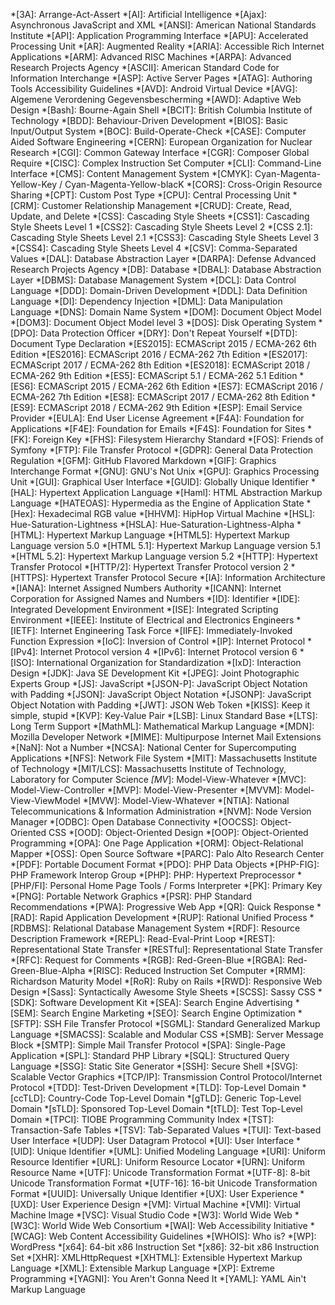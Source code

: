 *[3A]:                      Arrange-Act-Assert
*[AI]:                      Artificial Intelligence
*[Ajax]:                    Asynchronous JavaScript and XML
*[ANSI]:                    American National Standards Institute
*[API]:                     Application Programming Interface
*[APU]:                     Accelerated Processing Unit
*[AR]:                      Augmented Reality
*[ARIA]:                    Accessible Rich Internet Applications
*[ARM]:                     Advanced RISC Machines
*[ARPA]:                    Advanced Research Projects Agency
*[ASCII]:                   American Standard Code for Information Interchange
*[ASP]:                     Active Server Pages
*[ATAG]:                    Authoring Tools Accessibility Guidelines
*[AVD]:                     Android Virtual Device
*[AVG]:                     Algemene Verordening Gegevensbescherming
*[AWD]:                     Adaptive Web Design
*[Bash]:                    Bourne-Again Shell
*[BCIT]:                    British Columbia Institute of Technology
*[BDD]:                     Behaviour-Driven Development
*[BIOS]:                    Basic Input/Output System
*[BOC]:                     Build-Operate-Check
*[CASE]:                    Computer Aided Software Engineering
*[CERN]:                    European Organization for Nuclear Research
*[CGI]:                     Common Gateway Interface
*[CGR]:                     Composer Global Require
*[CISC]:                    Complex Instruction Set Computer
*[CLI]:                     Command-Line Interface
*[CMS]:                     Content Management System
*[CMYK]:                    Cyan-Magenta-Yellow-Key / Cyan-Magenta-Yellow-blacK
*[CORS]:                    Cross-Origin Resource Sharing
*[CPT]:                     Custom Post Type
*[CPU]:                     Central Processing Unit
*[CRM]:                     Customer Relationship Management
*[CRUD]:                    Create, Read, Update, and Delete
*[CSS]:                     Cascading Style Sheets
  *[CSS1]:                  Cascading Style Sheets Level 1
  *[CSS2]:                  Cascading Style Sheets Level 2
  *[CSS 2.1]:               Cascading Style Sheets Level 2.1
  *[CSS3]:                  Cascading Style Sheets Level 3
  *[CSS4]:                  Cascading Style Sheets Level 4
*[CSV]:                     Comma-Separated Values
*[DAL]:                     Database Abstraction Layer
*[DARPA]:                   Defense Advanced Research Projects Agency
*[DB]:                      Database
*[DBAL]:                    Database Abstraction Layer
*[DBMS]:                    Database Management System
*[DCL]:                     Data Control Language
*[DDD]:                     Domain-Driven Development
*[DDL]:                     Data Definition Language
*[DI]:                      Dependency Injection
*[DML]:                     Data Manipulation Language
*[DNS]:                     Domain Name System
*[DOM]:                     Document Object Model
  *[DOM3]:                  Document Object Model level 3
*[DOS]:                     Disk Operating System
*[DPO]:                     Data Protection Officer
*[DRY]:                     Don't Repeat Yourself
*[DTD]:                     Document Type Declaration
*[ES2015]:                  ECMAScript 2015 / ECMA-262 6th Edition
*[ES2016]:                  ECMAScript 2016 / ECMA-262 7th Edition
*[ES2017]:                  ECMAScript 2017 / ECMA-262 8th Edition
*[ES2018]:                  ECMAScript 2018 / ECMA-262 9th Edition
*[ES5]:                     ECMAScript 5.1 / ECMA-262 5.1 Edition
*[ES6]:                     ECMAScript 2015 / ECMA-262 6th Edition
*[ES7]:                     ECMAScript 2016 / ECMA-262 7th Edition
*[ES8]:                     ECMAScript 2017 / ECMA-262 8th Edition
*[ES9]:                     ECMAScript 2018 / ECMA-262 9th Edition
*[ESP]:                     Email Service Provider
*[EULA]:                    End User License Agreement
*[F4A]:                     Foundation for Applications
*[F4E]:                     Foundation for Emails
*[F4S]:                     Foundation for Sites
*[FK]:                      Foreign Key
*[FHS]:                     Filesystem Hierarchy Standard
*[FOS]:                     Friends of Symfony
*[FTP]:                     File Transfer Protocol
*[GDPR]:                    General Data Protection Regulation
*[GFM]:                     GitHub Flavored Markdown
*[GIF]:                     Graphics Interchange Format
*[GNU]:                     GNU's Not Unix
*[GPU]:                     Graphics Processing Unit
*[GUI]:                     Graphical User Interface
*[GUID]:                    Globally Unique Identifier
*[HAL]:                     Hypertext Application Language
*[Haml]:                    HTML Abstraction Markup Language
*[HATEOAS]:                 Hypermedia as the Engine of Application State
*[Hex]:                     Hexadecimal RGB value
*[HHVM]:                    HipHop Virtual Machine
*[HSL]:                     Hue-Saturation-Lightness
*[HSLA]:                    Hue-Saturation-Lightness-Alpha
*[HTML]:                    Hypertext Markup Language
  *[HTML5]:                 Hypertext Markup Language version 5.0
  *[HTML 5.1]:              Hypertext Markup Language version 5.1
  *[HTML 5.2]:              Hypertext Markup Language version 5.2
*[HTTP]:                    Hypertext Transfer Protocol
*[HTTP/2]:                  Hypertext Transfer Protocol version 2
*[HTTPS]:                   Hypertext Transfer Protocol Secure
*[IA]:                      Information Architecture
*[IANA]:                    Internet Assigned Numbers Authority
*[ICANN]:                   Internet Corporation for Assigned Names and Numbers
*[ID]:                      Identifier
*[IDE]:                     Integrated Development Environment
*[ISE]:                     Integrated Scripting Environment
*[IEEE]:                    Institute of Electrical and Electronics Engineers
*[IETF]:                    Internet Engineering Task Force
*[IIFE]:                    Immediately-Invoked Function Expression
*[IoC]:                     Inversion of Control
*[IP]:                      Internet Protocol
  *[IPv4]:                  Internet Protocol version 4
  *[IPv6]:                  Internet Protocol version 6
*[ISO]:                     International Organization for Standardization
*[IxD]:                     Interaction Design
*[JDK]:                     Java SE Development Kit
*[JPEG]:                    Joint Photographic Experts Group
*[JS]:                      JavaScript
*[JSON-P]:                  JavaScript Object Notation with Padding
*[JSON]:                    JavaScript Object Notation
*[JSONP]:                   JavaScript Object Notation with Padding
*[JWT]:                     JSON Web Token
*[KISS]:                    Keep it simple, stupid
*[KVP]:                     Key-Value Pair
*[LSB]:                     Linux Standard Base
*[LTS]:                     Long Term Support
*[MathML]:                  Mathematical Markup Language
*[MDN]:                     Mozilla Developer Network
*[MIME]:                    Multipurpose Internet Mail Extensions
*[NaN]:                     Not a Number
*[NCSA]:                    National Center for Supercomputing Applications
*[NFS]:                     Network File System
*[MIT]:                     Massachusetts Institute of Technology
  *[MIT/LCS]:               Massachusetts Institute of Technology, Laboratory for Computer Science
*[MV*]:                     Model-View-Whatever
*[MVC]:                     Model-View-Controller
*[MVP]:                     Model-View-Presenter
*[MVVM]:                    Model-View-ViewModel
*[MVW]:                     Model-View-Whatever
*[NTIA]:                    National Telecommunications & Information Administration
*[NVM]:                     Node Version Manager
*[ODBC]:                    Open Database Connectivity
*[OOCSS]:                   Object-Oriented CSS
*[OOD]:                     Object-Oriented Design
*[OOP]:                     Object-Oriented Programming
*[OPA]:                     One Page Application
*[ORM]:                     Object-Relational Mapper
*[OSS]:                     Open Source Software
*[PARC]:                    Palo Alto Research Center
*[PDF]:                     Portable Document Format
*[PDO]:                     PHP Data Objects
*[PHP-FIG]:                 PHP Framework Interop Group
*[PHP]:                     PHP: Hypertext Preprocessor
*[PHP/FI]:                  Personal Home Page Tools / Forms Interpreter
*[PK]:                      Primary Key
*[PNG]:                     Portable Network Graphics
*[PSR]:                     PHP Standard Recommendations
*[PWA]:                     Progressive Web App
*[QR]:                      Quick Response
*[RAD]:                     Rapid Application Development
*[RUP]:                     Rational Unified Process
*[RDBMS]:                   Relational Database Management System
*[RDF]:                     Resource Description Framework
*[REPL]:                    Read-Eval-Print Loop
*[REST]:                    Representational State Transfer
*[RESTful]:                 Representational State Transfer
*[RFC]:                     Request for Comments
*[RGB]:                     Red-Green-Blue
*[RGBA]:                    Red-Green-Blue-Alpha
*[RISC]:                    Reduced Instruction Set Computer
*[RMM]:                     Richardson Maturity Model
*[RoR]:                     Ruby on Rails
*[RWD]:                     Responsive Web Design
*[Sass]:                    Syntactically Awesome Style Sheets
*[SCSS]:                    Sassy CSS
*[SDK]:                     Software Development Kit
*[SEA]:                     Search Engine Advertising
*[SEM]:                     Search Engine Marketing
*[SEO]:                     Search Engine Optimization
*[SFTP]:                    SSH File Transfer Protocol
*[SGML]:                    Standard Generalized Markup Language
*[SMACSS]:                  Scalable and Modular CSS
*[SMB]:                     Server Message Block
*[SMTP]:                    Simple Mail Transfer Protocol
*[SPA]:                     Single-Page Application
*[SPL]:                     Standard PHP Library
*[SQL]:                     Structured Query Language
*[SSG]:                     Static Site Generator
*[SSH]:                     Secure Shell
*[SVG]:                     Scalable Vector Graphics
*[TCP/IP]:                  Transmission Control Protocol/Internet Protocol
*[TDD]:                     Test-Driven Development
*[TLD]:                     Top-Level Domain
  *[ccTLD]:                 Country-Code Top-Level Domain
  *[gTLD]:                  Generic Top-Level Domain
  *[sTLD]:                  Sponsored Top-Level Domain
  *[tTLD]:                  Test Top-Level Domain
*[TPCI]:                    TIOBE Programming Community Index
*[TST]:                     Transaction-Safe Tables
*[TSV]:                     Tab-Separated Values
*[TUI]:                     Text-based User Interface
*[UDP]:                     User Datagram Protocol
*[UI]:                      User Interface
*[UID]:                     Unique Identifier
*[UML]:                     Unified Modeling Language
*[URI]:                     Uniform Resource Identifier
*[URL]:                     Uniform Resource Locator
*[URN]:                     Uniform Resource Name
*[UTF]:                     Unicode Transformation Format
  *[UTF-8]:                 8-bit Unicode Transformation Format
  *[UTF-16]:                16-bit Unicode Transformation Format
*[UUID]:                    Universally Unique Identifier
*[UX]:                      User Experience
*[UXD]:                     User Experience Design
*[VM]:                      Virtual Machine
*[VMI]:                     Virtual Machine Image
*[VSC]:                     Visual Studio Code
*[W3]:                      World Wide Web
*[W3C]:                     World Wide Web Consortium
*[WAI]:                     Web Accessibility Initiative
*[WCAG]:                    Web Content Accessibility Guidelines
*[WHOIS]:                   Who is?
*[WP]:                      WordPress
*[x64]:                     64-bit x86 Instruction Set
*[x86]:                     32-bit x86 Instruction Set
*[XHR]:                     XMLHttpRequest
*[XHTML]:                   Extensible Hypertext Markup Language
*[XML]:                     Extensible Markup Language
*[XP]:                      Extreme Programming
*[YAGNI]:                   You Aren't Gonna Need It
*[YAML]:                    YAML Ain't Markup Language
